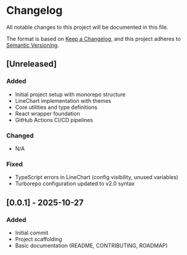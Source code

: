 # Changelog

All notable changes to this project will be documented in this file.

The format is based on [Keep a Changelog](https://keepachangelog.com/en/1.0.0/),
and this project adheres to [Semantic Versioning](https://semver.org/spec/v2.0.0.html).

## [Unreleased]

### Added
- Initial project setup with monorepo structure
- LineChart implementation with themes
- Core utilities and type definitions
- React wrapper foundation
- GitHub Actions CI/CD pipelines

### Changed
- N/A

### Fixed
- TypeScript errors in LineChart (config visibility, unused variables)
- Turborepo configuration updated to v2.0 syntax

## [0.0.1] - 2025-10-27

### Added
- Initial commit
- Project scaffolding
- Basic documentation (README, CONTRIBUTING, ROADMAP)
